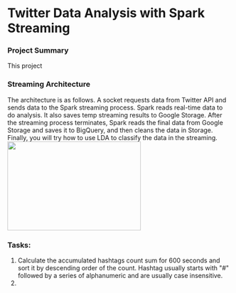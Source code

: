 # Twitter Data Analysis with Spark Streaming

### Project Summary 
This project 

### Streaming Architecture 
The architecture is as follows. A socket requests data from Twitter API and sends data to the Spark streaming process. Spark reads real-time data to do analysis. It also saves temp 
streaming results to Google Storage. After the streaming process terminates, Spark reads the final data from Google Storage and saves it to BigQuery, and then cleans the data in Storage. 
Finally, you will try how to use LDA to classify the data in the streaming.
<img src="(https://github.com/vvvvveraliu/Spark-TweeterStreaming/blob/main/Architecture.png" width="300" height="200" />


### Tasks: 
1. Calculate the accumulated hashtags count sum for 600 seconds and sort it by descending order of the count. Hashtag usually starts with "#" followed by a series of alphanumeric and are
   usually case insensitive.
2. 





